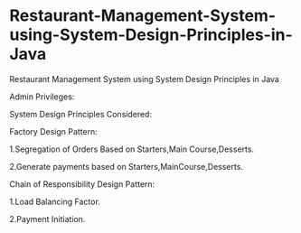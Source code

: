 # Restaurant-Management-System-using-System-Design-Principles-in-Java

Restaurant Management System using System Design Principles in Java

Admin Privileges:

System Design Principles Considered:

Factory Design Pattern:

1.Segregation of Orders Based on Starters,Main Course,Desserts.

2.Generate payments based on Starters,MainCourse,Desserts.

Chain of Responsibility Design Pattern:

1.Load Balancing Factor.

2.Payment Initiation.
